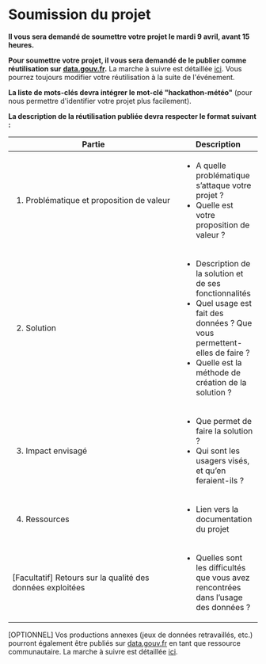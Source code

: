 # Soumission du projet

**Il vous sera demandé de soumettre votre projet le mardi 9 avril, avant 15 heures.**

**Pour soumettre votre projet, il vous sera demandé de le publier comme réutilisation sur** [**data.gouv.fr**](http://data.gouv.fr)**.** La marche à suivre est détaillée [ici](../../guide-data.gouv.fr/reutilisations/publier-une-reutilisation.md).  Vous pourrez toujours modifier votre réutilisation à la suite de l'événement.

**La liste de mots-clés devra intégrer le mot-clé "hackathon-météo"** (pour nous permettre d'identifier votre projet plus facilement).

**La description de la réutilisation publiée devra respecter le format suivant :**

<table><thead><tr><th width="328">Partie</th><th>Description</th></tr></thead><tbody><tr><td><ol><li>Problématique et proposition de valeur</li></ol></td><td><ul><li>A quelle problématique s’attaque votre projet ?</li><li>Quelle est votre proposition de valeur ?</li></ul></td></tr><tr><td><ol start="2"><li>Solution</li></ol></td><td><ul><li>Description de la solution et de ses fonctionnalités</li><li>Quel usage est fait des données ? Que vous permettent-elles de faire ?</li><li>Quelle est la méthode de création de la solution ?</li></ul></td></tr><tr><td><ol start="3"><li>Impact envisagé</li></ol></td><td><ul><li>Que permet de faire la solution ?</li><li>Qui sont les usagers visés, et qu’en feraient-ils ?</li></ul></td></tr><tr><td><ol start="4"><li>Ressources</li></ol></td><td><ul><li>Lien vers la documentation du projet</li></ul></td></tr><tr><td>[Facultatif] Retours sur la qualité des données exploitées</td><td><ul><li>Quelles sont les difficultés que vous avez rencontrées dans l’usage des données ?</li></ul></td></tr></tbody></table>

\[OPTIONNEL] Vos productions annexes (jeux de données retravaillés, etc.) pourront également être publiés sur [data.gouv.fr](http://data.gouv.fr/) en tant que ressource communautaire. La marche à suivre est détaillée [ici](../../guide-data.gouv.fr/ressource-communautaire.md).
